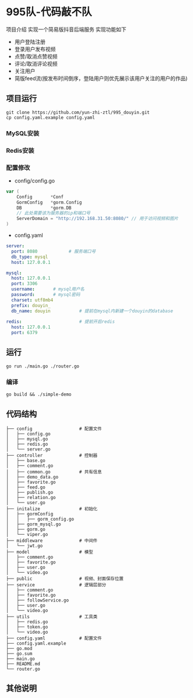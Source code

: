 # 995队-代码敲不队
项目介绍 实现一个简易版抖音后端服务
实现功能如下
- 用户登陆注册
- 登录用户发布视频
- 点赞/取消点赞视频
- 评论/取消评论视频
- 关注用户
- 简版feed流(按发布时间倒序，登陆用户则优先展示该用户关注的用户的作品)

## 项目运行
```shell
git clone https://github.com/yun-zhi-ztl/995_douyin.git
cp config.yaml.example config.yaml
```
### MySQL安装
### Redis安装
### 配置修改
- config/config.go
```go
var (
	Config       *Conf
	GormConfig   *gorm.Config
	DB           *gorm.DB
    // 此处需要该为服务器的ip和端口号
	ServerDomain = "http://192.168.31.50:8080/" // 用于访问视频和图片
)
```
- config.yaml
```yaml
server:
  port: 8080            # 服务端口号
  db_type: mysql
  host: 127.0.0.1

mysql:
  host: 127.0.0.1
  port: 3306
  username:       # mysql用户名
  password:       # mysql密码
  charset: utf8mb4
  prefix: douyin_
  db_name: douyin           # 提前在mysql内新建一个douyin的database
  
redis:                      # 提前开启redis
  host: 127.0.0.1
  port: 6379
```
## 运行
```shell
go run ./main.go ./router.go
```
### 编译
```shell
go build && ./simple-demo
```
## 代码结构
```text
├── config                  # 配置文件
│   ├── config.go
│   ├── mysql.go
│   ├── redis.go
│   └── server.go
├── controller              # 控制器
│   ├── base.go
│   ├── comment.go
│   ├── common.go           # 共有信息
│   ├── demo_data.go
│   ├── favorite.go
│   ├── feed.go
│   ├── publish.go
│   ├── relation.go
│   └── user.go
├── initalize               # 初始化
│   ├── gormConfig
│   │   ├── gorm_config.go
│   ├── gorm_mysql.go
│   ├── gorm.go
│   └── viper.go
├── middleware              # 中间件
│   └── jwt.go
├── model                   # 模型
│   ├── comment.go
│   ├── favorite.go
│   ├── user.go
│   └── video.go
├── public                  # 视频、封面保存位置
├── service                 # 逻辑层部分
│   ├── comment.go
│   ├── favorite.go
│   ├── followService.go
│   ├── user.go
│   └── video.go
├── utils                   # 工具类
│   ├── redis.go
│   ├── token.go
│   └── video.go
├── config.yaml             # 配置文件
├── config.yaml.example
├── go.mod
├── go.sum
├── main.go
├── README.md
└── router.go
```

## 其他说明